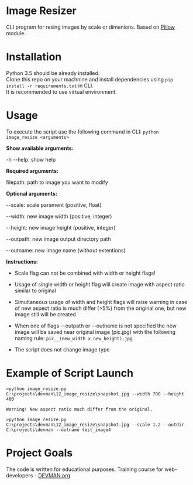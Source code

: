 # Image Resizer

CLI program for resing images by scale or dimenions.
Based on [Pillow](https://pypi.python.org/pypi/Pillow/) module.


# Installation

Python 3.5 should be already installed. <br />
Clone this repo on your machnine and install dependencies using ```pip install -r requirements.txt``` in CLI. <br />
It is recommended to use virtual environment.


# Usage

To execute the script use the following command in CLI: ```python image_resize <arguments>```

**Show available arguments:**

-h --help:  show help

**Required arguments:**

filepath:  path to image you want to modify

**Optional arguments:**

--scale:  scale parament (positive, float)

--width:  new image width (positive, integer)

--height:  new image height (positive, integer)

--outpath:  new image output directory path

--outname:  new image name (without extentions) 

**Instructions:**

- Scale flag can not be combined with width or height flags!

- Usage of single width or height flag will create image with aspect ratio similar to original

- Simultaneous usage of width and height flags will raise warning in case of new aspect ratio
  is much differ (>5%) from the original one, but new image still will be created
  
- When one of flags --outpath or --outname is not specified the new image will be saved near original image (pic.jpg)
  with the following naming rule: ```pic__(new_width x new_height).jpg```

- The script does not change image type

# Example of Script Launch

```
>python image_resize.py C:\projects\devman\12_image_resize\snapshot.jpg --width 700 --height 400

Warning! New aspect ratio much differ from the original.
```


```
>python image_resize.py C:\projects\devman\12_image_resize\snapshot.jpg --scale 1.2 --outdir C:\projects\devman --outname test_image4
```


# Project Goals

The code is written for educational purposes. Training course for web-developers - [DEVMAN.org](https://devman.org)
